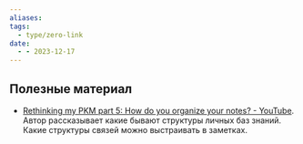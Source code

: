 ```yaml
---
aliases: 
tags:
  - type/zero-link
date:
  - - 2023-12-17
---
```

## Полезные материал
- [Rethinking my PKM part 5: How do you organize your notes? - YouTube](https://www.youtube.com/watch?v=AtdAAD47aQY). Автор рассказывает какие бывают структуры личных баз знаний. Какие структуры связей можно выстраивать в заметках.